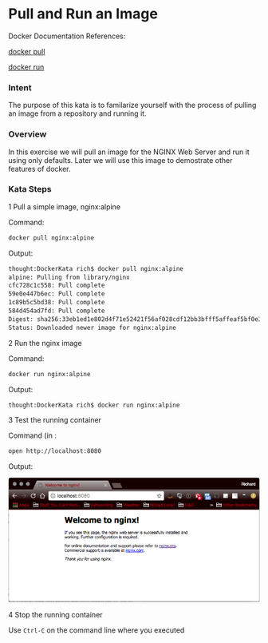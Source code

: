 # Pull and Run an Image

Docker Documentation References:

[docker pull](https://docs.docker.com/engine/reference/commandline/pull/)

[docker run](https://docs.docker.com/engine/reference/commandline/run/)

### Intent

The purpose of this kata is to familarize yourself with the process of pulling an image from a repository and running it.

### Overview

In this exercise we will pull an image for the NGINX Web Server and run it using only defaults. Later we will use this image to demostrate other features of docker.

### Kata Steps

1 Pull a simple image, nginx:alpine

Command:

```bash
docker pull nginx:alpine
```

Output:

```bash
thought:DockerKata rich$ docker pull nginx:alpine
alpine: Pulling from library/nginx
cfc728c1c558: Pull complete
59e0e447b6ec: Pull complete
1c89b5c5bd38: Pull complete
584d454ad7fd: Pull complete
Digest: sha256:33eb1ed1e802d4f71e52421f56af028cdf12bb3bfff5affeaf5bf0e328ffa1bc
Status: Downloaded newer image for nginx:alpine
```

2 Run the nginx image

Command:

```bash
docker run nginx:alpine
```

Output:

```bash
thought:DockerKata rich$ docker run nginx:alpine
```

3 Test the running container

Command (in :

```bash
open http://localhost:8080
```

Output:

![NGINX Screen Shot](screenshots/image_pull_and_run_kata_nginx_verification.png)

4 Stop the running container

Use `Ctrl-C` on the command line where you executed 
